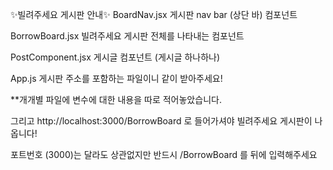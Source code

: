 ✨빌려주세요 게시판 안내✨
BoardNav.jsx  게시판 nav bar (상단 바) 컴포넌트 

BorrowBoard.jsx 빌려주세요 게시판 전체를 나타내는 컴포넌트

PostComponent.jsx 게시글 컴포넌트 (게시글 하나하나)

App.js 게시판 주소를 포함하는 파일이니 같이 받아주세요!

**개개별 파일에 변수에 대한 내용을 따로 적어놓았습니다.

그리고 http://localhost:3000/BorrowBoard 로 들어가셔야 빌려주세요 게시판이 나옵니다!

포트번호 (3000)는 달라도 상관없지만 반드시 /BorrowBoard 를 뒤에 입력해주세요

